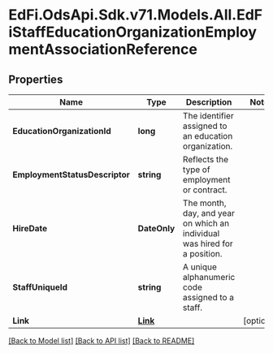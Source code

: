 # EdFi.OdsApi.Sdk.v71.Models.All.EdFiStaffEducationOrganizationEmploymentAssociationReference

## Properties

Name | Type | Description | Notes
------------ | ------------- | ------------- | -------------
**EducationOrganizationId** | **long** | The identifier assigned to an education organization. | 
**EmploymentStatusDescriptor** | **string** | Reflects the type of employment or contract. | 
**HireDate** | **DateOnly** | The month, day, and year on which an individual was hired for a position. | 
**StaffUniqueId** | **string** | A unique alphanumeric code assigned to a staff. | 
**Link** | [**Link**](Link.md) |  | [optional] 

[[Back to Model list]](../../README.md#documentation-for-models) [[Back to API list]](../../README.md#documentation-for-api-endpoints) [[Back to README]](../../README.md)

